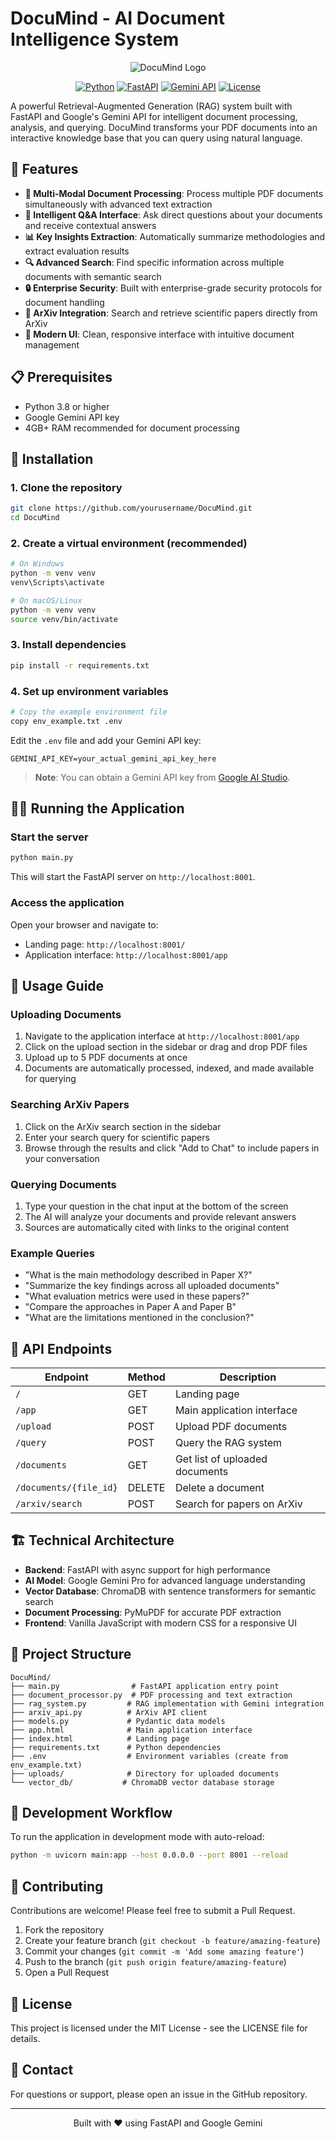 # DocuMind - AI Document Intelligence System

<div align="center">

![DocuMind Logo](https://img.shields.io/badge/DocuMind-AI%20Document%20Intelligence-blue?style=for-the-badge)

[![Python](https://img.shields.io/badge/Python-3.8+-blue.svg)](https://www.python.org/downloads/)
[![FastAPI](https://img.shields.io/badge/FastAPI-0.104.1-green.svg)](https://fastapi.tiangolo.com/)
[![Gemini API](https://img.shields.io/badge/Gemini%20API-2.0-purple.svg)](https://ai.google.dev/)
[![License](https://img.shields.io/badge/License-MIT-yellow.svg)](https://opensource.org/licenses/MIT)

</div>

A powerful Retrieval-Augmented Generation (RAG) system built with FastAPI and Google's Gemini API for intelligent document processing, analysis, and querying. DocuMind transforms your PDF documents into an interactive knowledge base that you can query using natural language.

## 🌟 Features

- **📄 Multi-Modal Document Processing**: Process multiple PDF documents simultaneously with advanced text extraction
- **💬 Intelligent Q&A Interface**: Ask direct questions about your documents and receive contextual answers
- **📊 Key Insights Extraction**: Automatically summarize methodologies and extract evaluation results
- **🔍 Advanced Search**: Find specific information across multiple documents with semantic search
- **🔒 Enterprise Security**: Built with enterprise-grade security protocols for document handling
- **🔗 ArXiv Integration**: Search and retrieve scientific papers directly from ArXiv
- **🚀 Modern UI**: Clean, responsive interface with intuitive document management

## 📋 Prerequisites

- Python 3.8 or higher
- Google Gemini API key
- 4GB+ RAM recommended for document processing

## 🚀 Installation

### 1. Clone the repository

```bash
git clone https://github.com/yourusername/DocuMind.git
cd DocuMind
```

### 2. Create a virtual environment (recommended)

```bash
# On Windows
python -m venv venv
venv\Scripts\activate

# On macOS/Linux
python -m venv venv
source venv/bin/activate
```

### 3. Install dependencies

```bash
pip install -r requirements.txt
```

### 4. Set up environment variables

```bash
# Copy the example environment file
copy env_example.txt .env
```

Edit the `.env` file and add your Gemini API key:

```
GEMINI_API_KEY=your_actual_gemini_api_key_here
```

> **Note**: You can obtain a Gemini API key from [Google AI Studio](https://ai.google.dev/).

## 🏃‍♂️ Running the Application

### Start the server

```bash
python main.py
```

This will start the FastAPI server on `http://localhost:8001`.

### Access the application

Open your browser and navigate to:
- Landing page: `http://localhost:8001/`
- Application interface: `http://localhost:8001/app`

## 🔧 Usage Guide

### Uploading Documents

1. Navigate to the application interface at `http://localhost:8001/app`
2. Click on the upload section in the sidebar or drag and drop PDF files
3. Upload up to 5 PDF documents at once
4. Documents are automatically processed, indexed, and made available for querying

### Searching ArXiv Papers

1. Click on the ArXiv search section in the sidebar
2. Enter your search query for scientific papers
3. Browse through the results and click "Add to Chat" to include papers in your conversation

### Querying Documents

1. Type your question in the chat input at the bottom of the screen
2. The AI will analyze your documents and provide relevant answers
3. Sources are automatically cited with links to the original content

### Example Queries

- "What is the main methodology described in Paper X?"
- "Summarize the key findings across all uploaded documents"
- "What evaluation metrics were used in these papers?"
- "Compare the approaches in Paper A and Paper B"
- "What are the limitations mentioned in the conclusion?"

## 🔌 API Endpoints

| Endpoint | Method | Description |
|----------|--------|-------------|
| `/` | GET | Landing page |
| `/app` | GET | Main application interface |
| `/upload` | POST | Upload PDF documents |
| `/query` | POST | Query the RAG system |
| `/documents` | GET | Get list of uploaded documents |
| `/documents/{file_id}` | DELETE | Delete a document |
| `/arxiv/search` | POST | Search for papers on ArXiv |

## 🏗️ Technical Architecture

- **Backend**: FastAPI with async support for high performance
- **AI Model**: Google Gemini Pro for advanced language understanding
- **Vector Database**: ChromaDB with sentence transformers for semantic search
- **Document Processing**: PyMuPDF for accurate PDF extraction
- **Frontend**: Vanilla JavaScript with modern CSS for a responsive UI

## 📁 Project Structure

```
DocuMind/
├── main.py                # FastAPI application entry point
├── document_processor.py  # PDF processing and text extraction
├── rag_system.py         # RAG implementation with Gemini integration
├── arxiv_api.py          # ArXiv API client
├── models.py             # Pydantic data models
├── app.html              # Main application interface
├── index.html            # Landing page
├── requirements.txt      # Python dependencies
├── .env                  # Environment variables (create from env_example.txt)
├── uploads/              # Directory for uploaded documents
└── vector_db/           # ChromaDB vector database storage
```

## 🔄 Development Workflow

To run the application in development mode with auto-reload:

```bash
python -m uvicorn main:app --host 0.0.0.0 --port 8001 --reload
```

## 🤝 Contributing

Contributions are welcome! Please feel free to submit a Pull Request.

1. Fork the repository
2. Create your feature branch (`git checkout -b feature/amazing-feature`)
3. Commit your changes (`git commit -m 'Add some amazing feature'`)
4. Push to the branch (`git push origin feature/amazing-feature`)
5. Open a Pull Request

## 📄 License

This project is licensed under the MIT License - see the LICENSE file for details.

## 📧 Contact

For questions or support, please open an issue in the GitHub repository.

---

<div align="center">
Built with ❤️ using FastAPI and Google Gemini
</div>
